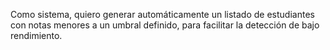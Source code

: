 Como sistema, quiero generar automáticamente un listado de estudiantes con notas menores a un umbral definido, para facilitar la detección de bajo rendimiento.